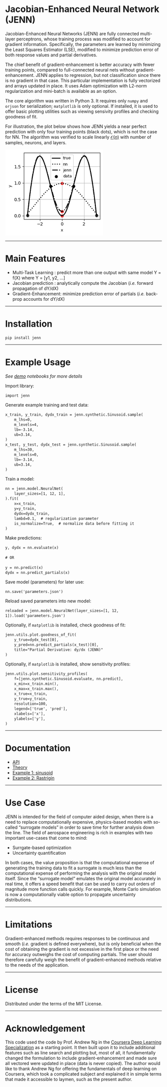 # Jacobian-Enhanced Neural Network (JENN)

Jacobian-Enhanced Neural Networks (JENN) are fully connected multi-layer
perceptrons, whose training process was modified to account for gradient
information. Specifically, the parameters are learned by minimizing the Least
Squares Estimator (LSE), modified to minimize prediction error of both 
response values and partial derivatives. 

The chief benefit of gradient-enhancement is better accuracy with
fewer training points, compared to full-connected neural nets without
gradient-enhancement. JENN applies to regression, but not classification since 
there is no gradient in that case. This particular implementation is fully 
vectorized and arrays updated in place. It uses Adam optimization with L2-norm 
regularization and mini-batch is available as an option.  

The core algorithm was written in Python 3. It requires only `numpy` and `orjson` for serialization; `matplotlib` is only optional. If installed, it is used to offer basic plotting utilities such as viewing sensivity profiles and checking goodness of fit.  

For illustration, the plot below shows how JENN yields a near perfect prediction with only four training points (black dots), which is not the case for NN. The algorithm was verified to scale linearly [$\mathcal{O}{(n)}$](./docs/examples/runtime.ipynb) with number of samples, neurons, and layers. 

![](pics/JENN_vs_NN.png)  


----
# Main Features

* Multi-Task Learning : predict more than one output with same model Y = f(X) where Y = [y1, y2, ...]
* Jacobian prediction : analytically compute the Jacobian (_i.e._ forward propagation of dY/dX)
* Gradient-Enhancement: minimize prediction error of partials (_i.e._ back-prop accounts for dY/dX)

----

# Installation

    pip install jenn 

----

# Example Usage

_See [demo](./docs/examples/) notebooks for more details_

Import library:  

    import jenn

Generate example training and test data:  

    x_train, y_train, dydx_train = jenn.synthetic.Sinusoid.sample(
        m_lhs=0, 
        m_levels=4, 
        lb=-3.14, 
        ub=3.14,
    )
    x_test, y_test, dydx_test = jenn.synthetic.Sinusoid.sample(
        m_lhs=30, 
        m_levels=0, 
        lb=-3.14, 
        ub=3.14,
    )


Train a model: 

    nn = jenn.model.NeuralNet(
        layer_sizes=[1, 12, 1],
    ).fit(
        x=x_train,  
        y=y_train, 
        dydx=dydx_train,
        lambd=0.1,  # regularization parameter 
        is_normalize=True,  # normalize data before fitting it
    )
    
 Make predictions: 

    y, dydx = nn.evaluate(x)

    # OR 

    y = nn.predict(x)
    dydx = nn.predict_partials(x)


Save model (parameters) for later use: 

    nn.save('parameters.json')  

Reload saved parameters into new model: 

    reloaded = jenn.model.NeuralNet(layer_sizes=[1, 12, 1]).load('parameters.json')

Optionally, if `matplotlib` is installed, check goodness of fit: 

    jenn.utils.plot.goodness_of_fit(
        y_true=dydx_test[0], 
        y_pred=nn.predict_partials(x_test)[0], 
        title="Partial Derivative: dy/dx (JENN)"
    )

Optionally, if `matplotlib` is installed, show sensitivity profiles:

    jenn.utils.plot.sensitivity_profiles(
        f=[jenn.synthetic.Sinusoid.evaluate, nn.predict], 
        x_min=x_train.min(), 
        x_max=x_train.max(), 
        x_true=x_train, 
        y_true=y_train, 
        resolution=100, 
        legend=['true', 'pred'], 
        xlabels=['x'], 
        ylabels=['y'],
    )

--- 
# Documentation


* [API](shb84.github.io/JENN/ ) 
* [Theory](https://github.com/shb84/JENN/blob/master/docs/theory.pdf)
* [Example 1: sinusoid](https://github.com/shb84/JENN/blob/master/notebooks/demo_1_sinusoid.ipynb)  
* [Example 2: Rastrigin](https://github.com/shb84/JENN/blob/master/notebooks/demo_2_rastrigin.ipynb)  

----

# Use Case

JENN is intended for the field of computer aided design, when there is a need to replace
computationally expensive, physics-based models with so-called “surrogate models” in
order to save time for further analysis down the line. The field of aerospace engineering is rich in examples with two important use-cases
that come to mind: 

* Surrgate-based optimization 
* Uncertainty quantification

In both cases, the value proposition is that the computational expense of 
generating the training data to fit a surrogate is much less than the 
computational expense of performing the analysis with the original model itself. 
Since the “surrogate model” emulates the original model accurately 
in real time, it offers a speed benefit that can be used to carry out orders of magnitude 
more function calls quickly. For example, Monte Carlo simulation is now a 
computationally viable option to propagate uncertainty distributions.  

----

# Limitations

Gradient-enhanced methods requires responses to be continuous and smooth (_i.e._ gradient is 
defined everywhere), but is only beneficial when  the cost of obtaining the gradient 
is not excessive in the first place or the need for accuracy outweighs the cost of 
computing partials. The user should therefore carefully weigh the benefit of 
gradient-enhanced methods relative to the needs of the application.

--- 
# License
Distributed under the terms of the MIT License.

----

# Acknowledgement

This code used the code by Prof. Andrew Ng in the
[Coursera Deep Learning Specialization](https://www.coursera.org/specializations/deep-learning)
as a starting point. It then built upon it to include additional features such
as line search and plotting but, most of all, it fundamentally changed the formulation 
to include gradient-enhancement and made sure all vectored were updated in place (data is never copied). 
The author would like to thank Andrew Ng for
offering the fundamentals of deep learning on Coursera, which took a complicated
subject and explained it in simple terms that made it accessible to laymen, such as the present author.


